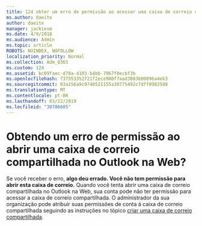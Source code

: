 ```yaml
---
title: 124 obter um erro de permissão ao acessar uma caixa de correio compartilhada no OWA?
ms.author: daeite
author: daeite
manager: jackiesm
ms.date: 4/9/2018
ms.audience: Admin
ms.topic: article
ROBOTS: NOINDEX, NOFOLLOW
localization_priority: Normal
ms.collection: Adm_O365
ms.custom: 124
ms.assetid: bc09faec-d78a-4103-b4bb-7967f0ecbf3b
ms.openlocfilehash: f37553352721f2ece980f7aad3083600096a4eb3
ms.sourcegitcommit: 03a156a9c9740521155a30775492c7dff0982588
ms.translationtype: MT
ms.contentlocale: pt-BR
ms.lasthandoff: 03/22/2019
ms.locfileid: "30786605"
---
```

# <a name="getting-a-permission-error-when-opening-a-shared-mailbox-in-outlook-on-the-web"></a>Obtendo um erro de permissão ao abrir uma caixa de correio compartilhada no Outlook na Web?

Se você receber o erro, **algo deu errado. Você não tem permissão para abrir esta caixa de correio.** Quando você tenta abrir uma caixa de correio compartilhada no Outlook na Web, sua conta pode não ter permissão para acessar a caixa de correio compartilhada. O administrador da sua organização pode atribuir suas permissões de conta à caixa de correio compartilhada seguindo as instruções no tópico [criar uma caixa de correio compartilhada](https://support.office.com/article/871a246d-3acd-4bba-948e-5de8be0544c9).
  

